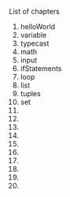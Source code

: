 List of chapters

1. helloWorld
2. variable
3. typecast
4. math
5. input
6. ifStatements
7. loop
8. list
9. tuples
10. set
11. 
12. 
13. 
14. 
15. 
16. 
17. 
18. 
19. 
20. 